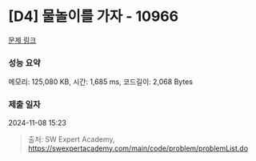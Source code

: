 # [D4] 물놀이를 가자 - 10966 

[문제 링크](https://swexpertacademy.com/main/code/problem/problemDetail.do?contestProbId=AXWXMZta-PsDFAST) 

### 성능 요약

메모리: 125,080 KB, 시간: 1,685 ms, 코드길이: 2,068 Bytes

### 제출 일자

2024-11-08 15:23



> 출처: SW Expert Academy, https://swexpertacademy.com/main/code/problem/problemList.do